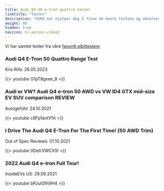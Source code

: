 ```yaml
---
title: Audi Q4 50 e-tron quattro tester
linktitle: "Tester"
description: "EVKX.net hjelper deg å finne de beste testene og omtalene av denne modellen. "
weight: 80
hidden: true
navicon: bi-person-video2
---
```

Vi har samlet tester fra våre [favoritt elbiltestere](../../../../guides/evreviewers/)

<div class="container text-center shadow p-2 pe-4 mb-5 bg-body-tertiary rounded border">
<h3>Audi Q4 E-Tron 50 Quattro Range Test</h3>
<p>Kris Rifa: 26.05.2023</p>

{{< youtube G1pT8gxee_8 >}}

</div>
<div class="container text-center shadow p-2 pe-4 mb-5 bg-body-tertiary rounded border">
<h3>Audi or VW? Audi Q4 e-tron 50 AWD vs VW ID4 GTX mid-size EV SUV comparison REVIEW</h3>
<p>Autogefühl: 24.10.2021</p>

{{< youtube c8Fp1antVfA >}}

</div>
<div class="container text-center shadow p-2 pe-4 mb-5 bg-body-tertiary rounded border">
<h3>I Drive The Audi Q4 E-Tron For The First Time! (50 AWD Trim)</h3>
<p>Out of Spec Reviews: 01.10.2021</p>

{{< youtube 0DetrXWCX5I >}}

</div>
<div class="container text-center shadow p-2 pe-4 mb-5 bg-body-tertiary rounded border">
<h3>2022 Audi Q4 e-tron Full Tour!</h3>
<p>InsideEVs US: 29.09.2021</p>

{{< youtube bPJuIGfh9H4 >}}

</div>
